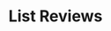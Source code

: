 ---
title: List Reviews
excerpt: This endpoint is used to list all review objects.
api:
  file: openapi (2).json
  operationId: list_reviews
hidden: false
---